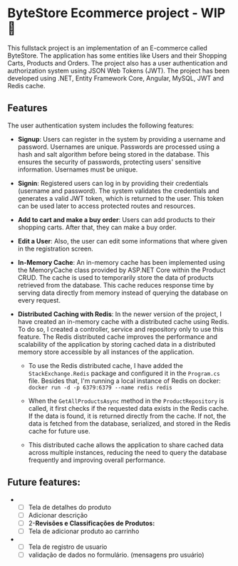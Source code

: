 # ByteStore Ecommerce project - WIP 🤑

This fullstack project is an implementation of an E-commerce called ByteStore. The application has some entities like Users and their Shopping Carts, Products and Orders. The project also has a user authentication and authorization system using JSON Web Tokens (JWT). The project has been developed using .NET, Entity Framework Core, Angular, MySQL, JWT and Redis cache.

## Features

The user authentication system includes the following features:

- **Signup**: Users can register in the system by providing a username and password. Usernames are unique. Passwords are processed using a hash and salt algorithm before being stored in the database. This ensures the security of passwords, protecting users' sensitive information. Usernames must be unique.

- **Signin**: Registered users can log in by providing their credentials (username and password). The system validates the credentials and generates a valid JWT token, which is returned to the user. This token can be used later to access protected routes and resources.

- **Add to cart and make a buy order**: Users can add products to their shopping carts. After that, they can make a buy order.

- **Edit a User**: Also, the user can edit some informations that where given in the registration screen. 

- **In-Memory Cache**: An in-memory cache has been implemented using the MemoryCache class provided by ASP.NET Core within the Product CRUD. The cache is used to temporarily store the data of products retrieved from the database. This cache reduces response time by serving data directly from memory instead of querying the database on every request.

- **Distributed Caching with Redis**: In the newer version of the project, I have created an in-memory cache with a distributed cache using Redis. To do so, I created a controller, service and repository only to use this feature. The Redis distributed cache improves the performance and scalability of the application by storing cached data in a distributed memory store accessible by all instances of the application. 

    - To use the Redis distributed cache, I have added the `StackExchange.Redis` package and configured it in the `Program.cs` file. Besides that, I'm running a local instance of Redis on docker: ```docker run -d -p 6379:6379 --name redis redis```

    - When the `GetAllProductsAsync` method in the `ProductRepository` is called, it first checks if the requested data exists in the Redis cache. If the data is found, it is returned directly from the cache. If not, the data is fetched from the database, serialized, and stored in the Redis cache for future use.

    - This distributed cache allows the application to share cached data across multiple instances, reducing the need to query the database frequently and improving overall performance.

## Future features:
- - [ ]  Tela de detalhes do produto
    - [ ]  Adicionar descrição
    - [ ]  2-**Revisões e Classificações de Produtos:**
    - [ ]  Tela de adicionar produto ao carrinho
- - [ ]  Tela de registro de usuario
    - [ ]  validação de dados no formulário. (mensagens pro usuário)
